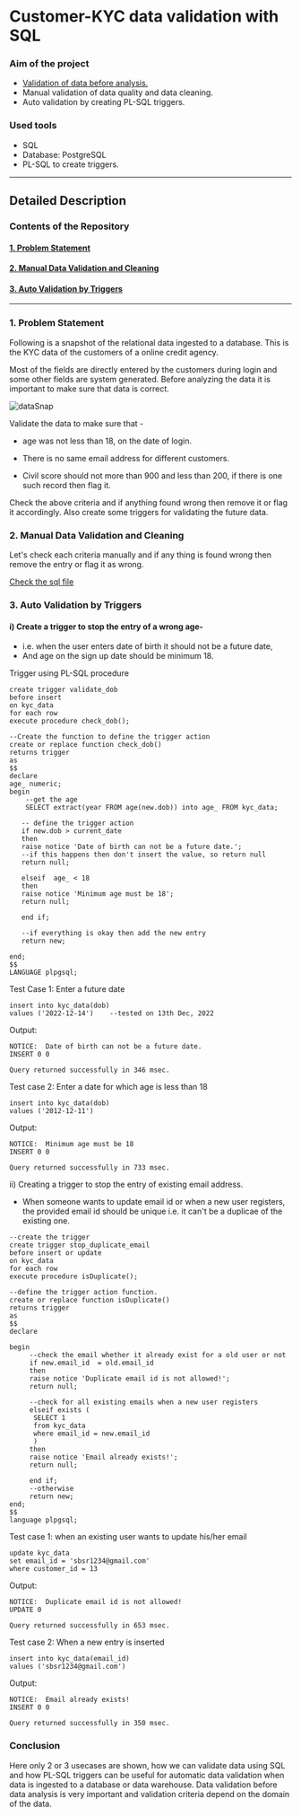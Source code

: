 
# Customer-KYC data validation with SQL
### Aim of the project
- [Validation of data before analysis.](#1-problem-statement-1)
- Manual validation of data quality and data cleaning.
- Auto validation by creating PL-SQL triggers.

### Used tools
- SQL
- Database: PostgreSQL
- PL-SQL to create triggers.
 ***
## Detailed Description

### Contents of the Repository 
#### [1. Problem Statement](#1-problem-statement-1)
#### [2. Manual Data Validation and Cleaning](#2-manual-data-validation-and-cleaning-1)
#### [3. Auto Validation by Triggers](#3-auto-validation-by-triggers-1)
***

### 1. Problem Statement

Following is a snapshot of the relational data ingested to a  database. This is the KYC data of the customers of a online credit agency.

Most of the fields are directly entered by the customers during login and some other fields are system generated. Before analyzing the data it is important to make sure that data is correct.

![dataSnap](https://user-images.githubusercontent.com/76909183/207410298-1835325a-9ecc-4b87-aa1e-26cac41a72ca.jpg)



Validate the data to make sure that -

- age was not less than 18, on the date of login.

- There is no same email address for different customers.

- Civil score should not more than 900 and less than 200, if there is one such record then flag it.

Check the above criteria and if anything found wrong then remove it or flag it accordingly. Also create some triggers for validating the future data.

### 2. Manual Data Validation and Cleaning

Let's  check each criteria manually and if any thing is found wrong then remove the entry or flag it as wrong.

[Check the sql file](/dataValidation_and_cleaning.sql)

### 3. Auto Validation by Triggers

#### i) Create a trigger to stop the entry of a wrong age-
- i.e. when the user enters date of birth it should not be a future date, 
- And age on the sign up date should be minimum 18.

Trigger using PL-SQL procedure
```
create trigger validate_dob
before insert
on kyc_data
for each row 
execute procedure check_dob();

--Create the function to define the trigger action
create or replace function check_dob()
returns trigger 
as 
$$
declare 
age_ numeric;
begin 
    --get the age
	SELECT extract(year FROM age(new.dob)) into age_ FROM kyc_data;
	
   -- define the trigger action
   if new.dob > current_date 
   then
   raise notice 'Date of birth can not be a future date.';
   --if this happens then don't insert the value, so return null
   return null;
   
   elseif  age_ < 18
   then
   raise notice 'Minimum age must be 18';
   return null;
   
   end if;

   --if everything is okay then add the new entry 
   return new;
   
end;
$$
LANGUAGE plpgsql;
```

Test Case 1: Enter a future date
```
insert into kyc_data(dob)
values ('2022-12-14')    --tested on 13th Dec, 2022
```
Output:
```
NOTICE:  Date of birth can not be a future date.
INSERT 0 0

Query returned successfully in 346 msec.
```
Test case 2: Enter a date for which age is less than 18
```
insert into kyc_data(dob)
values ('2012-12-11')
```
Output:
```
NOTICE:  Minimum age must be 18
INSERT 0 0

Query returned successfully in 733 msec.
```
ii) Creating a trigger to stop the entry of existing email address.
- When someone wants to update email id or when a new user registers, the provided email id should be unique i.e. it can't be a duplicae of the existing one.
```
--create the trigger
create trigger stop_duplicate_email
before insert or update
on kyc_data
for each row 
execute procedure isDuplicate();

--define the trigger action function.
create or replace function isDuplicate()
returns trigger
as
$$
declare

begin
     --check the email whether it already exist for a old user or not
	 if new.email_id  = old.email_id 
	 then
	 raise notice 'Duplicate email id is not allowed!';
	 return null;
	 
	 --check for all existing emails when a new user registers
	 elseif exists (
      SELECT 1
      from kyc_data 
      where email_id = new.email_id
      )
	 then 
	 raise notice 'Email already exists!';
	 return null;
	 
	 end if;
	 --otherwise
	 return new;
end;
$$
language plpgsql;

```

Test case 1: when an existing user wants to update his/her email
```
update kyc_data 
set email_id = 'sbsr1234@gmail.com'
where customer_id = 13
```
Output:
```
NOTICE:  Duplicate email id is not allowed!
UPDATE 0

Query returned successfully in 653 msec.
```
Test case 2: When a new entry is inserted
```
insert into kyc_data(email_id)
values ('sbsr1234@gmail.com')
```

Output:
```
NOTICE:  Email already exists!
INSERT 0 0

Query returned successfully in 350 msec.
```

### Conclusion
Here only 2 or 3 usecases are shown, how we can validate data using SQL and how PL-SQL triggers can be useful for automatic data validation when data is ingested to a database or data warehouse. Data validation before data analysis is very important and validation criteria depend on the domain of the data.
